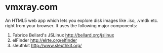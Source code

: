 vmxray.com
==========

An HTML5 web app which lets you explore disk images like .iso, .vmdk etc. right from your browser. It uses the following major components:

1. Fabrice Bellard's JSLinux <http://bellard.org/jslinux>
2. elFinder <http://elrte.org/elfinder>
3. sleuthkit <http://www.sleuthkit.org/>
